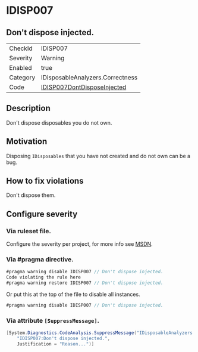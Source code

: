 # IDISP007
## Don't dispose injected.

<!-- start generated table -->
<table>
  <tr>
    <td>CheckId</td>
    <td>IDISP007</td>
  </tr>
  <tr>
    <td>Severity</td>
    <td>Warning</td>
  </tr>
  <tr>
    <td>Enabled</td>
    <td>true</td>
  </tr>
  <tr>
    <td>Category</td>
    <td>IDisposableAnalyzers.Correctness</td>
  </tr>
  <tr>
    <td>Code</td>
    <td><a href="https://github.com/DotNetAnalyzers/IDisposableAnalyzers/blob/master/IDisposableAnalyzers/IDISP007DontDisposeInjected.cs">IDISP007DontDisposeInjected</a></td>
  </tr>
</table>
<!-- end generated table -->

## Description

Don't dispose disposables you do not own.

## Motivation

Disposing `IDisposables` that you have not created and do not own can be a bug.

## How to fix violations

Don't dispose them.

<!-- start generated config severity -->
## Configure severity

### Via ruleset file.

Configure the severity per project, for more info see [MSDN](https://msdn.microsoft.com/en-us/library/dd264949.aspx).

### Via #pragma directive.
```C#
#pragma warning disable IDISP007 // Don't dispose injected.
Code violating the rule here
#pragma warning restore IDISP007 // Don't dispose injected.
```

Or put this at the top of the file to disable all instances.
```C#
#pragma warning disable IDISP007 // Don't dispose injected.
```

### Via attribute `[SuppressMessage]`.

```C#
[System.Diagnostics.CodeAnalysis.SuppressMessage("IDisposableAnalyzers.Correctness", 
    "IDISP007:Don't dispose injected.", 
    Justification = "Reason...")]
```
<!-- end generated config severity -->
